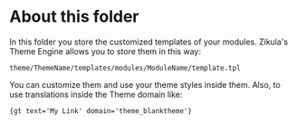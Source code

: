 
# About this folder

In this folder you store the customized templates of your modules. Zikula's Theme Engine allows you to store them in this way:

    theme/ThemeName/templates/modules/ModuleName/template.tpl

You can customize them and use your theme styles inside them. Also, to use translations inside the Theme domain like:

    {gt text='My Link' domain='theme_blanktheme'}
